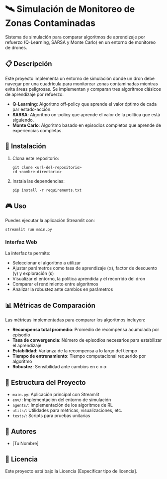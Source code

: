 # 🛰️ Simulación de Monitoreo de Zonas Contaminadas

Sistema de simulación para comparar algoritmos de aprendizaje por refuerzo (Q-Learning, SARSA y Monte Carlo) en un entorno de monitoreo de drones.

## 📋 Descripción

Este proyecto implementa un entorno de simulación donde un dron debe navegar por una cuadrícula para monitorear zonas contaminadas mientras evita áreas peligrosas. Se implementan y comparan tres algoritmos clásicos de aprendizaje por refuerzo:

- **Q-Learning**: Algoritmo off-policy que aprende el valor óptimo de cada par estado-acción.
- **SARSA**: Algoritmo on-policy que aprende el valor de la política que está siguiendo.
- **Monte Carlo**: Algoritmo basado en episodios completos que aprende de experiencias completas.

## 🚀 Instalación

1. Clona este repositorio:
   ```
   git clone <url-del-repositorio>
   cd <nombre-directorio>
   ```

2. Instala las dependencias:
   ```
   pip install -r requirements.txt
   ```

## 🎮 Uso

Puedes ejecutar la aplicación Streamlit con:

```
streamlit run main.py
```

### Interfaz Web

La interfaz te permite:
- Seleccionar el algoritmo a utilizar
- Ajustar parámetros como tasa de aprendizaje (α), factor de descuento (γ) y exploración (ε)
- Visualizar el entorno, la política aprendida y el recorrido del dron
- Comparar el rendimiento entre algoritmos
- Analizar la robustez ante cambios en parámetros

## 📊 Métricas de Comparación

Las métricas implementadas para comparar los algoritmos incluyen:

- **Recompensa total promedio**: Promedio de recompensa acumulada por episodio
- **Tasa de convergencia**: Número de episodios necesarios para estabilizar el aprendizaje
- **Estabilidad**: Varianza de la recompensa a lo largo del tiempo
- **Tiempo de entrenamiento**: Tiempo computacional requerido por algoritmo
- **Robustez**: Sensibilidad ante cambios en ε o α

## 🧪 Estructura del Proyecto

- `main.py`: Aplicación principal con Streamlit
- `env/`: Implementación del entorno de simulación
- `agents/`: Implementación de los algoritmos de RL
- `utils/`: Utilidades para métricas, visualizaciones, etc.
- `tests/`: Scripts para pruebas unitarias

## 📝 Autores

- [Tu Nombre]

## 📄 Licencia

Este proyecto está bajo la Licencia [Especificar tipo de licencia]. 